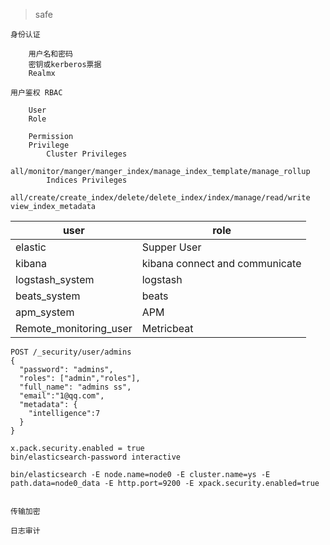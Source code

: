 > safe 


    身份认证

        用户名和密码
        密钥或kerberos票据
        Realmx

    用户鉴权 RBAC

        User
        Role
        
        Permission
        Privilege
            Cluster Privileges
                all/monitor/manger/manger_index/manage_index_template/manage_rollup
            Indices Privileges
                all/create/create_index/delete/delete_index/index/manage/read/write view_index_metadata



user | role
---|---
elastic | Supper User
kibana  | kibana connect and communicate
logstash_system | logstash 
beats_system    | beats
apm_system      | APM
Remote_monitoring_user | Metricbeat 


    POST /_security/user/admins 
    {
      "password": "admins",
      "roles": ["admin","roles"],
      "full_name": "admins ss",
      "email":"1@qq.com",
      "metadata": {
        "intelligence":7
      }
    }
    
    x.pack.security.enabled = true
    bin/elasticsearch-password interactive
    
    bin/elasticsearch -E node.name=node0 -E cluster.name=ys -E path.data=node0_data -E http.port=9200 -E xpack.security.enabled=true
    

    传输加密

    日志审计